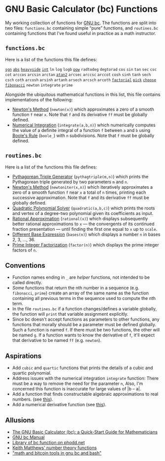 # GNU Basic Calculator (bc) Functions

My working collection of functions for 
[GNU bc](https://www.gnu.org/software/bc/).
The functions are split into two files:
`functions.bc` containing simple “pure” functions, 
and `routines.bc` containing functions 
that I’ve found useful in practice as a math instructor.

## `functions.bc`

Here is a list of the functions this file defines:

[`sgn`](https://en.wikipedia.org/wiki/Sign_function)
[`abs`](https://en.wikipedia.org/wiki/Absolute_value)
[`heavyside`](https://en.wikipedia.org/wiki/Heaviside_step_function)
[`int`](https://en.wikipedia.org/wiki/Truncation)
`ln`
`log`
`logb`
[`pow`](https://en.wikipedia.org/wiki/Exponentiation)
`radtodeg`
`degtorad`
`cos`
`sin`
`tan`
`sec`
`csc`
`cot`
`arccos`
`arcsin`
`arctan`
[`atan2`](https://en.wikipedia.org/wiki/Atan2)
`arcsec`
`arccsc`
`arccot`
`cosh`
`sinh`
`tanh`
`sech`
`csch`
`coth`
`arcosh`
`arsinh`
`artanh`
`arsech`
`arcsch`
`arcoth`
[`factorial`](https://en.wikipedia.org/wiki/Factorial)
[`pick`](https://en.wikipedia.org/wiki/Permutation)
[`choose`](https://en.wikipedia.org/wiki/Combination)
[`fibonacci`](https://en.wikipedia.org/wiki/Fibonacci_sequence)
`newton`
`integrate`
`prime`

Alongside the ubiquitous mathematical functions in this list,
this file contains implementations of the following:

  - [Newton's Method](https://en.wikipedia.org/wiki/Newton's_method)
    (`newton(x)`)
    which approximates a zero of a smooth function `f` near `x`.
    Note that `f` and its derivative `ff` must be globally defined.
  - [Numerical Integration](https://en.wikipedia.org/wiki/Boole%27s_rule)
    (`integrate(a,b,n)`)
    which numerically computes the value of a definite integral 
    of a function `f` between `a` and `b` using 
    [Boole's Rule](https://en.wikipedia.org/wiki/Boole's_rule) (`boole_`)
    with `n` subdivisions.
    Note that `f` must be globally defined.

## `routines.bc`

Here is a list of the functions this file defines:

  - [Pythagorean Triple Generator](https://en.wikipedia.org/wiki/Pythagorean_triple#Generating_a_triple)
    (`pythagtriple(m,n)`)
    which prints the Pythagorean triple 
    generated by two parameters `m` and `n`.
  - [Newton's Method](https://en.wikipedia.org/wiki/Newton's_method)
    (`newtoniter(x,n)`)
    which iteratively approximates a zero 
    of a smooth function `f` near `x` a total of `n` times,
    printing each successive approximation.
    Note that `f` and its derivative `ff` must be globally defined.
  - [Quadratic Polynomial Solver](https://en.wikipedia.org/wiki/Quadratic_equation)
    (`quadratic(a,b,c)`)
    which prints the roots and vertex of a degree-two polynomial
    given its coefficients as input.
  - [Rational Approximation](https://en.wikipedia.org/wiki/Continued_fraction#Infinite_continued_fractions_and_convergents) 
    (`rational(x)`)
    which displays subsequently better rational approximations to `x` —
    the convergents of its continued fraction presentation —
    until finding the first one equal to `x` up to `scale`.
  - [Different Base Expression](https://en.wikipedia.org/wiki/Radix) 
    (`bases(n)`)
    which displays a number `n` in bases 2, 3, …, 36.
  - [Prime Integer Factorization](https://en.wikipedia.org/wiki/Integer_factorization) 
    (`factor(n)`)
    which displays the prime integer factors of `n`.

## Conventions

  - Function names ending in `_` are *helper* functions,
    not intended to be called directly.
  - _Some_ functions that return the nth number in a sequence
    (e.g. `fibonacci`,  `prime`) create an array of the same name as the function
    containing all previous terms in the sequence used to compute the nth term.
  - In the file `routines.bc` if a function changes/defines a variable globally, 
    the function will `print` that variable assignment explicitly.
  - Since bc doesn't accept functions as parameters to other functions,
    any functions that morally should be a parameter must be defined globally.
    Such a function is named `f`. If there must be two functions,
    the other will be named `g`. If a function wants to know the derivative of `f`,
    it'll expect that derivative to be named `ff` (e.g. `newton`).

## Aspirations

  - Add `cubic` and `quartic` functions
    that prints the details of a cubic and quartic polynomial.
  - Address issues with the numerical integration `integrate` function:
    There must be a way to remove the need for the parameter `n`,
    Also, I'm concerned this function is inaccurate for large values of |b – a|.
  - Add a function that finds constructable algebraic approximations to real numbers. (see [this](https://mathoverflow.net/q/2861/64073)).
  - Add a numerical derivative function (see [this](https://en.wikipedia.org/wiki/Five-point_stencil)).

## Allusions

  - [The GNU Basic Calculator (bc): a Quick-Start Guide for Mathematicians](https://org.coloradomesa.edu/~mapierce2/bc)
  - [GNU bc Manual](https://www.gnu.org/software/bc/manual/html_mono/bc.html)
  - [Library of bc function on phodd.net](http://phodd.net/gnu-bc/)
  - [Keith Matthews' number theory functions](http://www.numbertheory.org/gnubc/gnubc.html)
  - ["math and bitcoin tools in gnu bc and bash"](https://github.com/fivepiece/btc-bash-ng)

